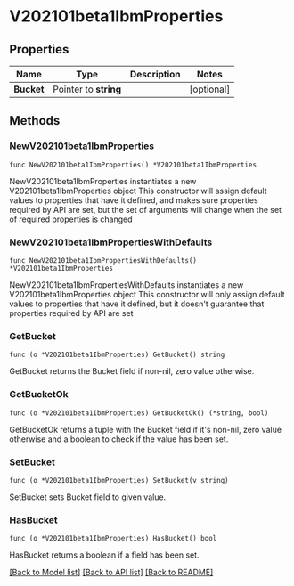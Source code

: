 # V202101beta1IbmProperties

## Properties

Name | Type | Description | Notes
------------ | ------------- | ------------- | -------------
**Bucket** | Pointer to **string** |  | [optional] 

## Methods

### NewV202101beta1IbmProperties

`func NewV202101beta1IbmProperties() *V202101beta1IbmProperties`

NewV202101beta1IbmProperties instantiates a new V202101beta1IbmProperties object
This constructor will assign default values to properties that have it defined,
and makes sure properties required by API are set, but the set of arguments
will change when the set of required properties is changed

### NewV202101beta1IbmPropertiesWithDefaults

`func NewV202101beta1IbmPropertiesWithDefaults() *V202101beta1IbmProperties`

NewV202101beta1IbmPropertiesWithDefaults instantiates a new V202101beta1IbmProperties object
This constructor will only assign default values to properties that have it defined,
but it doesn't guarantee that properties required by API are set

### GetBucket

`func (o *V202101beta1IbmProperties) GetBucket() string`

GetBucket returns the Bucket field if non-nil, zero value otherwise.

### GetBucketOk

`func (o *V202101beta1IbmProperties) GetBucketOk() (*string, bool)`

GetBucketOk returns a tuple with the Bucket field if it's non-nil, zero value otherwise
and a boolean to check if the value has been set.

### SetBucket

`func (o *V202101beta1IbmProperties) SetBucket(v string)`

SetBucket sets Bucket field to given value.

### HasBucket

`func (o *V202101beta1IbmProperties) HasBucket() bool`

HasBucket returns a boolean if a field has been set.


[[Back to Model list]](../README.md#documentation-for-models) [[Back to API list]](../README.md#documentation-for-api-endpoints) [[Back to README]](../README.md)


